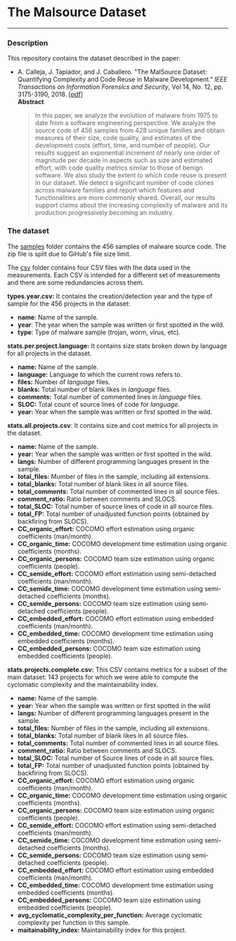 # The Malsource Dataset

---

### Description
This repository contains the dataset described in the paper:

* A. Calleja, J. Tapiador, and J. Caballero. "The MalSource Dataset: Quantifying Complexity and Code Reuse in Malware Development." _IEEE Transactions on Information Forensics and Security_, Vol 14, No. 12, pp. 3175-3190, 2018. [[pdf](https://arxiv.org/pdf/1811.06888.pdf)]
\
**Abstract**
  > In this paper, we analyze the evolution of malware from 1975 to date from a software engineering perspective. We analyze the source code of 456 samples from 428 unique families and obtain measures of their size, code quality, and estimates of the development costs (effort, time, and number of people). Our results suggest an exponential increment of nearly one order of magnitude per decade in aspects such as size and estimated effort, with code quality metrics similar to those of benign software. We also study the extent to which code reuse is present in our dataset. We detect a significant number of code clones across malware families and report which features and functionalities are more commonly shared. Overall, our results support claims about the increasing complexity of malware and its production progressively becoming an industry.

### The dataset

The [samples](https://github.com/0xjet/malsource/tree/main/samples) folder contains the 456 samples of malware source code. The zip file is split due to GiHub's file size limit.

The [csv](https://github.com/0xjet/malsource/tree/main/csv) folder contains four CSV files with the data used in the measurements. Each CSV is intended for a different set of measurements and there are some redundancies across them.

**types.year.csv:** It contains the creation/detection year and the type of sample for the 456 projects in the dataset:
* **name**: Name of the sample.
* **year**: The year when the sample was written or first spotted in the wild.
* **type**: Type of malware sample (trojan, worm, virus, etc).

**stats.per.project.language:** It contains size stats broken down by language for all projects in the dataset.
* **name:** Name of the sample.
* **language:** Language to which the current rows refers to.
* **files:** Number of *language* files.
* **blanks:** Total number of blank likes in *language* files.
* **comments:** Total number of commented lines in *language* files.
* **SLOC:** Total count of source lines of code for *language*.
* **year:** Year when the sample was written or first spotted in the wild.

**stats.all.projects.csv**: It contains size and cost metrics for all projects in the dataset.
* **name:** Name of the sample.
* **year:** Year when the sample was written or first spotted in the wild.
* **langs:** Number of different programming languages present in the sample.
* **total_files:** Mumber of files in the sample, including all extensions.
* **total_blanks:** Total number of blank likes in all source files.
* **total_comments:** Total number of commented lines in all source files.
* **comment_ratio:** Ratio between comments and SLOCS.
* **total_SLOC:** Total number of source lines of code in all source files.
* **total_FP:** Total number of unadjusted function points (obtained by backfiring from SLOCS).
* **CC_organic_effort:** COCOMO effort estimation using organic coefficients (man/month).
* **CC_organic_time:** COCOMO development time estimation using organic coefficients (months).
* **CC_organic_persons:** COCOMO team size estimation using organic coefficients (people).
* **CC_semide_effort:** COCOMO effort estimation using semi-detached coefficients (man/month).
* **CC_semide_time:** COCOMO development time estimation using semi-detached coefficients (months).
* **CC_semide_persons:** COCOMO team size estimation using semi-detached coefficients (people).
* **CC_embedded_effort:** COCOMO effort estimation using embedded coefficients (man/month).
* **CC_embedded_time:** COCOMO development time estimation using embedded coefficients (months).
* **CC_embedded_persons:** COCOMO team size estimation using embedded coefficients (people). 

**stats.projects.complete.csv:** This CSV contains metrics for a subset of the main dataset: 143 projects for which we were able to compute the cyclomatic complexity and the maintainability index.
* **name:** Name of the sample.
* **year:** Year when the sample was written or first spotted in the wild
* **langs:** Number of different programming languages present in the sample.
* **total_files:** Number of files in the sample, including all extensions.
* **total_blanks:** Total number of blank likes in all source files.
* **total_comments:** Total number of commented lines in all source files.
* **comment_ratio:** Ratio between comments and SLOCS.
* **total_SLOC:** Total number of Source lines of code in all source files.
* **total_FP:** Total number of unadjusted function points (obtained by backfiring from SLOCS).
* **CC_organic_effort:** COCOMO effort estimation using organic coefficients (man/month).
* **CC_organic_time:** COCOMO development time estimation using organic coefficients (months).
* **CC_organic_persons:** COCOMO team size estimation using organic coefficients (people).
* **CC_semide_effort:** COCOMO effort estimation using semi-detached coefficients (man/month).
* **CC_semide_time:** COCOMO development time estimation using semi-detached coefficients (months).
* **CC_semide_persons:** COCOMO team size estimation using semi-detached coefficients (people).
* **CC_embedded_effort:** COCOMO effort estimation using embedded coefficients (man/month).
* **CC_embedded_time:** COCOMO development time estimation using embedded coefficients (months).
* **CC_embedded_persons:** COCOMO team size estimation using embedded coefficients (people).
* **avg_cyclomatic_complexity_per_function:** Average cyclomatic complexity per function in this sample.
* **maitainability_index:** Maintainability index for this project.




